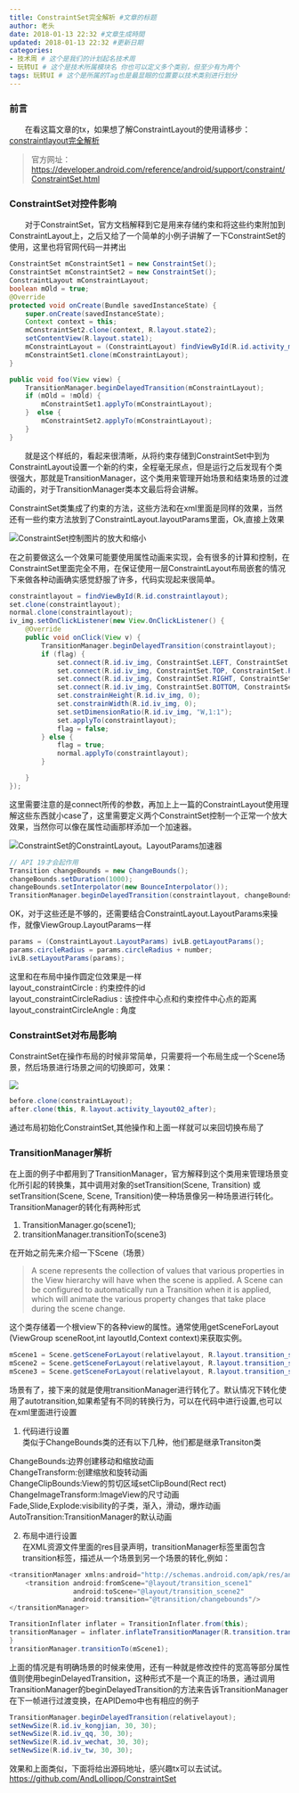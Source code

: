```yaml
---
title: ConstraintSet完全解析 #文章的标题
author: 老头
date: 2018-01-13 22:32 #文章生成時間
updated: 2018-01-13 22:32 #更新日期
categories:
- 技术周 # 这个是我们的计划起名技术周
- 玩转UI # 这个是技术所属模块名 你也可以定义多个类别，但至少有为两个
tags: 玩转UI # 这个是所属的Tag也是最显眼的位置要以技术类别进行划分
---
```


### 前言
&emsp;&emsp;在看这篇文章的tx，如果想了解ConstraintLayout的使用请移步：[constraintlayout完全解析](http://andly.vip/2018/01/04/20180104_ConstraintLayout%E5%AE%8C%E5%85%A8%E8%A7%A3%E6%9E%90/)

>官方网址：
https://developer.android.com/reference/android/support/constraint/ConstraintSet.html

### ConstraintSet对控件影响
&emsp;&emsp;对于ConstraintSet，官方文档解释到它是用来存储约束和将这些约束附加到ConstraintLayout上，之后又给了一个简单的小例子讲解了一下ConstraintSet的使用，这里也将官网代码一并拷出

``` Java
ConstraintSet mConstraintSet1 = new ConstraintSet();
ConstraintSet mConstraintSet2 = new ConstraintSet();
ConstraintLayout mConstraintLayout;
boolean mOld = true;
@Override
protected void onCreate(Bundle savedInstanceState) {
    super.onCreate(savedInstanceState);
    Context context = this;
    mConstraintSet2.clone(context, R.layout.state2);
    setContentView(R.layout.state1);
    mConstraintLayout = (ConstraintLayout) findViewById(R.id.activity_main);
    mConstraintSet1.clone(mConstraintLayout);
}

public void foo(View view) {
    TransitionManager.beginDelayedTransition(mConstraintLayout);
    if (mOld = !mOld) {
        mConstraintSet1.applyTo(mConstraintLayout);
    }  else {
        mConstraintSet2.applyTo(mConstraintLayout);
    }
}
```
&emsp;&emsp;就是这个样纸的，看起来很清晰，从将约束存储到ConstraintSet中到为ConstraintLayout设置一个新的约束，全程毫无尿点，但是运行之后发现有个类很强大，那就是TransitionManager，这个类用来管理开始场景和结束场景的过渡动画的，对于TransitionManager类本文最后将会讲解。

ConstraintSet类集成了约束的方法，这些方法和在xml里面是同样的效果，当然还有一些约束方法放到了ConstraintLayout.layoutParams里面，Ok,直接上效果

![ConstraintSet控制图片的放大和缩小](http://p1chajscf.bkt.clouddn.com/20180114_constraintSet01.gif)

在之前要做这么一个效果可能要使用属性动画来实现，会有很多的计算和控制，在ConstraintSet里面完全不用，在保证使用一层ConstraintLayout布局嵌套的情况下来做各种动画确实感觉舒服了许多，代码实现起来很简单。

``` Java
constraintlayout = findViewById(R.id.constraintlayout);
set.clone(constraintlayout);
normal.clone(constraintlayout);
iv_img.setOnClickListener(new View.OnClickListener() {
    @Override
    public void onClick(View v) {
        TransitionManager.beginDelayedTransition(constraintlayout);
        if (flag) {
            set.connect(R.id.iv_img, ConstraintSet.LEFT, ConstraintSet.PARENT_ID, ConstraintSet.LEFT);
            set.connect(R.id.iv_img, ConstraintSet.TOP, ConstraintSet.PARENT_ID, ConstraintSet.TOP);
            set.connect(R.id.iv_img, ConstraintSet.RIGHT, ConstraintSet.PARENT_ID, ConstraintSet.RIGHT);
            set.connect(R.id.iv_img, ConstraintSet.BOTTOM, ConstraintSet.PARENT_ID, ConstraintSet.BOTTOM);
            set.constrainHeight(R.id.iv_img, 0);
            set.constrainWidth(R.id.iv_img, 0);
            set.setDimensionRatio(R.id.iv_img, "W,1:1");
            set.applyTo(constraintlayout);
            flag = false;
        } else {
            flag = true;
            normal.applyTo(constraintlayout);
        }

    }
});
```
这里需要注意的是connect所传的参数，再加上上一篇的ConstraintLayout使用理解这些东西就小case了，这里需要定义两个ConstraintSet控制一个正常一个放大效果，当然你可以像在属性动画那样添加一个加速器。

![ConstraintSet的ConstraintLayout。LayoutParams加速器](http://p1chajscf.bkt.clouddn.com/20180114_constraintSet02.gif)

``` Java
// API 19才会起作用
Transition changeBounds = new ChangeBounds();
changeBounds.setDuration(1000);
changeBounds.setInterpolator(new BounceInterpolator());
TransitionManager.beginDelayedTransition(constraintlayout, changeBounds);
```
OK，对于这些还是不够的，还需要结合ConstraintLayout.LayoutParams来操作，就像ViewGroup.LayoutParams一样

``` Java
params = (ConstraintLayout.LayoutParams) ivLB.getLayoutParams();
params.circleRadius = params.circleRadius + number;
ivLB.setLayoutParams(params);
```
这里和在布局中操作圆定位效果是一样<br/>
layout_constraintCircle : 约束控件的id <br/>
layout_constraintCircleRadius : 该控件中心点和约束控件中心点的距离 <br/>
layout_constraintCircleAngle : 角度

### ConstraintSet对布局影响
ConstraintSet在操作布局的时候非常简单，只需要将一个布局生成一个Scene场景，然后场景进行场景之间的切换即可，效果：

![](http://p1chajscf.bkt.clouddn.com/20180114_constraintSet03.gif)

``` Java
before.clone(constraintLayout);
after.clone(this, R.layout.activity_layout02_after);
```
通过布局初始化ConstraintSet,其他操作和上面一样就可以来回切换布局了

### TransitionManager解析
在上面的例子中都用到了TransitionManager，官方解释到这个类用来管理场景变化所引起的转换集，其中调用对象的setTransition(Scene, Transition) 或setTransition(Scene, Scene, Transition)使一种场景像另一种场景进行转化。TransitionManager的转化有两种形式
1. TransitionManager.go(scene1);
2. transitionManager.transitionTo(scene3)

在开始之前先来介绍一下Scene（场景）
>A scene represents the collection of values that various properties in the View hierarchy will have when the scene is applied. A Scene can be configured to automatically run a Transition when it is applied, which will animate the various property changes that take place during the scene change.

这个类存储着一个根view下的各种view的属性。通常使用getSceneForLayout (ViewGroup sceneRoot,int layoutId,Context context)来获取实例。

``` Java
mScene1 = Scene.getSceneForLayout(relativelayout, R.layout.transition_scene1, this);
mScene2 = Scene.getSceneForLayout(relativelayout, R.layout.transition_scene2, this);
mScene3 = Scene.getSceneForLayout(relativelayout, R.layout.transition_scene3, this);
```
场景有了，接下来的就是使用transitionManager进行转化了。默认情况下转化使用了autotransition,如果希望有不同的转换行为，可以在代码中进行设置,也可以在xml里面进行设置

1. 代码进行设置 <br/>
类似于ChangeBounds类的还有以下几种，他们都是继承Transiton类<br/>

  ChangeBounds:边界创建移动和缩放动画<br/>
  ChangeTransform:创建缩放和旋转动画<br/>
  ChangeClipBounds:View的剪切区域setClipBound(Rect rect)<br/>
  ChangeImageTransform:ImageView的尺寸动画<br/>
  Fade,Slide,Explode:visibility的子类，渐入，滑动，爆炸动画<br/>
  AutoTransition:TransitionManager的默认动画

2. 布局中进行设置 <br/>
在XML资源文件里面的res目录声明，transitionManager标签里面包含transition标签，描述从一个场景到另一个场景的转化,例如：

``` Java
<transitionManager xmlns:android="http://schemas.android.com/apk/res/android">
    <transition android:fromScene="@layout/transition_scene1"
                android:toScene="@layout/transition_scene2"
                android:transition="@transition/changebounds"/>
</transitionManager>
```

``` Java
TransitionInflater inflater = TransitionInflater.from(this);
transitionManager = inflater.inflateTransitionManager(R.transition.transition_mgr, relativelayout);
}
transitionManager.transitionTo(mScene1);
```
上面的情况是有明确场景的时候来使用，还有一种就是修改控件的宽高等部分属性值则使用beginDelayedTransition，这种形式不是一个真正的场景，通过调用TransitionManager的beginDelayedTransition的方法来告诉TransitionManager在下一帧进行过渡变换，在APIDemo中也有相应的例子

``` Java
TransitionManager.beginDelayedTransition(relativelayout);
setNewSize(R.id.iv_kongjian, 30, 30);
setNewSize(R.id.iv_qq, 30, 30);
setNewSize(R.id.iv_wechat, 30, 30);
setNewSize(R.id.iv_tw, 30, 30);
```
效果和上面类似，下面将给出源码地址，感兴趣tx可以去试试。
https://github.com/AndLollipop/ConstraintSet
